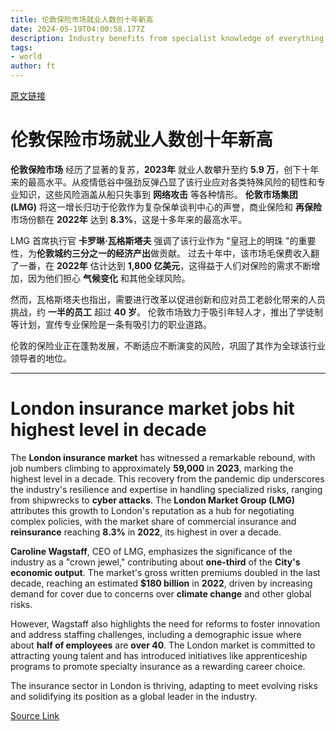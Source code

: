 ```yaml
---
title: 伦敦保险市场就业人数创十年新高
date: 2024-05-19T04:00:58.177Z
description: Industry benefits from specialist knowledge of everything from shipwrecks to cyber attacks
tags: 
- world
author: ft
---
```


[原文链接](https://ft.com/content/886e573f-aaa5-492e-aa61-982fef730c3a)

# 伦敦保险市场就业人数创十年新高 

**伦敦保险市场** 经历了显著的复苏，**2023年** 就业人数攀升至约 **5.9 万**，创下十年来的最高水平。从疫情低谷中强劲反弹凸显了该行业应对各类特殊风险的韧性和专业知识，这些风险涵盖从船只失事到 **网络攻击** 等各种情形。 **伦敦市场集团 (LMG)** 将这一增长归功于伦敦作为复杂保单谈判中心的声誉，商业保险和 **再保险** 市场份额在 **2022年** 达到 **8.3%**，这是十多年来的最高水平。 

LMG 首席执行官 **卡罗琳·瓦格斯塔夫** 强调了该行业作为 "皇冠上的明珠 "的重要性，为**伦敦城约三分之一的经济产出**做贡献。 过去十年中，该市场毛保费收入翻了一番，在 **2022年** 估计达到 **1,800 亿美元**，这得益于人们对保险的需求不断增加，因为他们担心 **气候变化** 和其他全球风险。 

然而，瓦格斯塔夫也指出，需要进行改革以促进创新和应对员工老龄化带来的人员挑战，约 **一半的员工** 超过 **40 岁**。 伦敦市场致力于吸引年轻人才，推出了学徒制等计划，宣传专业保险是一条有吸引力的职业道路。 

伦敦的保险业正在蓬勃发展，不断适应不断演变的风险，巩固了其作为全球该行业领导者的地位。

---

# London insurance market jobs hit highest level in decade 

The **London insurance market** has witnessed a remarkable rebound, with job numbers climbing to approximately **59,000** in **2023**, marking the highest level in a decade. This recovery from the pandemic dip underscores the industry's resilience and expertise in handling specialized risks, ranging from shipwrecks to **cyber attacks**. The **London Market Group (LMG)** attributes this growth to London's reputation as a hub for negotiating complex policies, with the market share of commercial insurance and **reinsurance** reaching **8.3%** in **2022**, its highest in over a decade. 

**Caroline Wagstaff**, CEO of LMG, emphasizes the significance of the industry as a "crown jewel," contributing about **one-third** of the **City's economic output**. The market's gross written premiums doubled in the last decade, reaching an estimated **$180 billion** in **2022**, driven by increasing demand for cover due to concerns over **climate change** and other global risks. 

However, Wagstaff also highlights the need for reforms to foster innovation and address staffing challenges, including a demographic issue where about **half of employees** are **over 40**. The London market is committed to attracting young talent and has introduced initiatives like apprenticeship programs to promote specialty insurance as a rewarding career choice. 

The insurance sector in London is thriving, adapting to meet evolving risks and solidifying its position as a global leader in the industry.

[Source Link](https://ft.com/content/886e573f-aaa5-492e-aa61-982fef730c3a)


